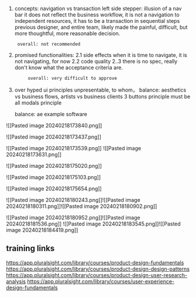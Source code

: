 1. concepts: navigation vs transaction 
	left side stepper: illusion of a nav bar
	it does not reflect the business workflow, it is not a navigation to independent resources, it has to be a transaction in sequential steps
	previous designer, and entire team, likely made the painful, difficult, but more thoughtful, more reasonable decision.

		overall: not recommended

2. promised functionalities:
		2.1 
	side effects
	when it is time to navigate, it is not navigating, for now
		2.2 code quality
		 2..3 there is no spec, really don't know what the acceptance criteria are.

			overall: very difficult to approve

1. over hyped ui principles
	unpresentable, to whom，
	balance:  aesthetics vs business flows, artists vs business clients
	3 buttons principle
	must be all modals principle

	balance: ae
example software
	
![[Pasted image 20240218173840.png]]



![[Pasted image 20240218173437.png]]


![[Pasted image 20240218173539.png]]
![[Pasted image 20240218173631.png]]

![[Pasted image 20240218175020.png]]

![[Pasted image 20240218175103.png]]

![[Pasted image 20240218175654.png]]

![[Pasted image 20240218180243.png]]![[Pasted image 20240218180311.png]]![[Pasted image 20240218180902.png]]

![[Pasted image 20240218180952.png]]![[Pasted image 20240218181536.png]]
![[Pasted image 20240218183545.png]]![[Pasted image 20240218184419.png]]

## training links
https://app.pluralsight.com/library/courses/product-design-fundamentals
https://app.pluralsight.com/library/courses/product-design-design-patterns
https://app.pluralsight.com/library/courses/product-design-user-research-analysis
https://app.pluralsight.com/library/courses/user-experience-design-fundamentals
